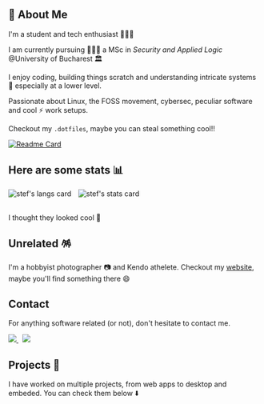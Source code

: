 ## 🚀 About Me

I'm a student and tech enthusiast 🧑🏻‍💻

I am currently pursuing 🧑🏻‍🎓 a MSc in _Security and Applied Logic_ @University of Bucharest 🏛️

I enjoy coding, building things scratch and understanding intricate systems 🧮 especially at a lower level.

Passionate about Linux, the FOSS movement, cybersec, peculiar software and cool ⚡ work setups.  

Checkout my `.dotfiles`, maybe you can steal something cool!!

 [![Readme Card](https://github-readme-stats.vercel.app/api/pin/?username=Stefan-Radu&repo=dotfiles&theme=gruvbox&hide_border=true)](https://github.com/Stefan-Radu/dotfiles)
 
## Here are some stats 📊

<div style="display:flex; flex-direction:row; align-items:center; justify-content:start;">
  <img align="center" src="https://github-readme-stats.vercel.app/api/top-langs?username=Stefan-Radu&theme=gruvbox&hide_border=true&layout=compact&langs_count=6&exclude_repo=obsidian,cursuri-licenta&card_width=200&hide=processing,jupyter%20notebook,c%23,dart,css,html" alt="stef's langs card" /> &emsp;
 <img align="center" src="https://github-readme-stats.vercel.app/api?username=Stefan-Radu&show_icons=true&theme=gruvbox&hide_border=true&hide=issues" alt="stef's stats card" />
</div>  </br>

I thought they looked cool 🫠

## Unrelated 🪅 

I'm a hobbyist photographer 📷 and Kendo athelete. Checkout my [website](https://radu.cc), maybe you'll find something there 😄

## Contact

For anything software related (or not), don't hesitate to contact me.

<a href="mailto:stefan@radu.cc"> 
 <img src="https://img.shields.io/static/v1?label=&message=Email&color=edb100&logo=&style=for-the-badge&messageColor=black"</img>
</a> &nbsp;
<a href="https://www.linkedin.com/in/stefan-octavian-radu/"> 
 <img src="https://img.shields.io/badge/LinkedIn-0077B5?style=for-the-badge&logo=linkedin&logoColor=white"</img> 
</a>


## Projects 🔩

I have worked on multiple projects, from web apps to desktop and embeded. You can check them below  ⬇️
